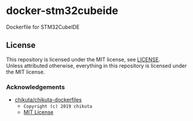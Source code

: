 # docker-stm32cubeide

Dockerfile for STM32CubeIDE

## License

This repository is licensed under the MIT license, see [LICENSE](./LICENSE).  
Unless attributed otherwise, everything in this repository is licensed under the MIT license.

### Acknowledgements

* [chikuta/chikuta-dockerfiles](https://github.com/chikuta/chikuta-dockerfiles)
  * `Copyright (c) 2019 chikuta`
  * [MIT License](https://github.com/chikuta/chikuta-dockerfiles/blob/f260e2f1773636e6998559086c5403641f84068b/LICENSE)
